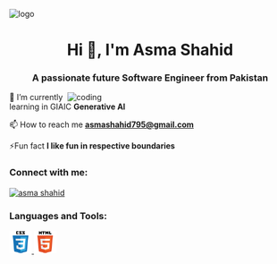 ![logo](https://media.licdn.com/dms/image/D5616AQGjC19De6zV3w/profile-displaybackgroundimage-shrink_350_1400/0/1709203916363?e=1714608000&v=beta&t=eqWSnFm7YM3eNA25zVQitj_5qwc_AjYd3q45uCZuGho)
<h1 align="center">Hi 👋, I'm Asma Shahid</h1>
<h3 align="center">A passionate future Software Engineer from Pakistan</h3>
<img align="right" alt="coding" width="400"src="https://media.tenor.com/QVC1Nmb9TwUAAAAi/coding.gif">

 🌱 I’m currently learning in GIAIC **Generative AI**

 📫 How to reach me **asmashahid795@gmail.com**

 ⚡Fun fact **I like fun in respective boundaries**

<h3 align="left">Connect with me:</h3>
<p align="left">
<a href="https://linkedin.com/in/asma shahid" target="blank"><img align="center" src="https://raw.githubusercontent.com/rahuldkjain/github-profile-readme-generator/master/src/images/icons/Social/linked-in-alt.svg" alt="asma shahid" height="30" width="40" /></a>
</p>

<h3 align="left">Languages and Tools:</h3>
<p align="left"> <a href="https://www.w3schools.com/css/" target="_blank" rel="noreferrer"> <img src="https://raw.githubusercontent.com/devicons/devicon/master/icons/css3/css3-original-wordmark.svg" alt="css3" width="40" height="40"/> </a> <a href="https://www.w3.org/html/" target="_blank" rel="noreferrer"> <img src="https://raw.githubusercontent.com/devicons/devicon/master/icons/html5/html5-original-wordmark.svg" alt="html5" width="40" height="40"/> </a> </p>
